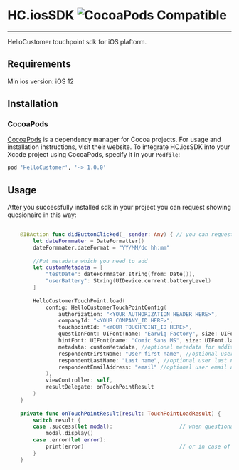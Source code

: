 # HC.iosSDK ![CocoaPods Compatible](https://img.shields.io/cocoapods/v/HelloCustomer?color=gre)
---

HelloCustomer touchpoint sdk for iOS plaftorm. 

## Requirements

Min ios version: iOS 12

## Installation

### CocoaPods

[CocoaPods](https://cocoapods.org) is a dependency manager for Cocoa projects. For usage and installation instructions, visit their website. To integrate HC.iosSDK into your Xcode project using CocoaPods, specify it in your `Podfile`:

```ruby
pod 'HelloCustomer', '~> 1.0.0'
```

## Usage

After you successfully installed sdk in your project you can request showing quesionaire in this way:
```swift
        
    @IBAction func didButtonClicked(_ sender: Any) { // you can request loading questionaire data in any place eg. #viewDidLoad() and show when you want
        let dateFormmater = DateFormatter()
        dateFormmater.dateFormat = "YY/MM/dd hh:mm"
        
        //Put metadata which you need to add
        let customMetadata = [
            "testDate": dateFormmater.string(from: Date()),
            "userBattery": String(UIDevice.current.batteryLevel)
        ]
        
        HelloCustomerTouchPoint.load( 
            config: HelloCustomerTouchPointConfig(
                authorization: "<YOUR AUTHORIZATION HEADER HERE>",
                companyId: "<YOUR COMPANY_ID HERE>",
                touchpointId: "<YOUR TOUCHPOINT_ID HERE>",
                questionFont: UIFont(name: "Earwig Factory", size: UIFont.labelFontSize)!, //optional, default boldSystemFont 18 will be used
                hintFont: UIFont(name: "Comic Sans MS", size: UIFont.labelFontSize)!, //optional, default systemFont 14 will be used
                metadata: customMetadata, //optional metadata for additional loging
                respondentFirstName: "User first name", //optional user first name
                respondentLastName: "Last name", //optional user last name
                respondentEmailAddress: "email" //optional user email address
            ),
            viewController: self,
            resultDelegate: onTouchPointResult
        )
    }
    
    private func onTouchPointResult(result: TouchPointLoadResult) {
        switch result {
        case .success(let modal):                     // when questionaire will be downloaded successfully you can show it
            modal.display()
        case .error(let error):
            print(error)                              // or in case of error you can handle it
        }
    }

```

